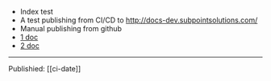* Index test 
* A test publishing from CI/CD to http://docs-dev.subpointsolutions.com/ 
* Manual publishing from github
* [1 doc](/1)
* [2 doc](/2)

<hr/>
Publishied: [[ci-date]]
